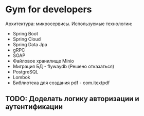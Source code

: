 # Gym for developers
Архитектура: микросервисы.
Используемые технологии:
  * Spring Boot
  * Spring Cloud
  * Spring Data Jpa
  * gRPC
  * SOAP
  * Файловое хранилище Minio
  * Миграция БД - flywaydb (Решено отказаться)
  * PostgreSQL
  * Lombok
  * Библиотека для создания pdf - com.itextpdf 

## TODO: Доделать логику авторизации и аутентификации
